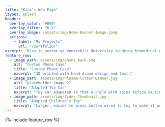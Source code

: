 ```yaml
---
title: "Kira's Web Page"
layout: splash
header:
  overlay_color: "#000"
  overlay_filter: "0.5"
  overlay_image: /assets/img/Home-Banner-Image.jpeg
  actions:
    - label: "My Projects"
      url: "/portfolio/"
excerpt: "Kira is senior at Vanderbilt University studying biomedical engineering. She is passionate about building low-cost medical devices and her work in Vanderbilt Athletics with the Spirit Team."
feature_row:
  - image_path: assets/img/phone_back.png
    alt: "Custom Phone Case"
    title: "Custom Phone Case"
    excerpt: "3D printed with hand-drawn design and text."
  - image_path: assets/img/Plasma-Cutter-Banner.jpg
    alt: "placeholder image 2"
    title: "Adapted Toy Car"
    excerpt: "Toy car adapated so that a child with spina bifida causing weakness in the lower limbs could operate it."
  - image_path: assets/img/Zidex-Thumbnail.jpg
    title: "Adapted Children's Toy"
    excerpt: "Larger, easier to press button wired to toy to make it accessible for children with disabilities. "
---
```


{% include feature_row %}

